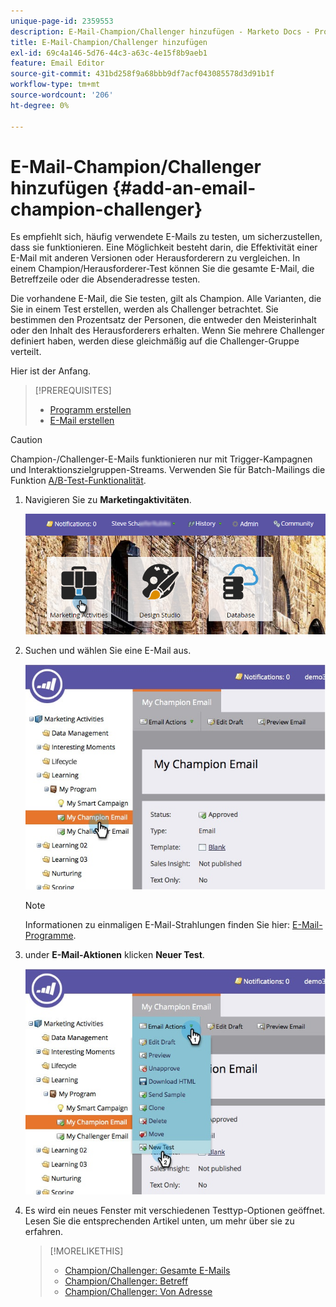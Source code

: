 ```yaml
---
unique-page-id: 2359553
description: E-Mail-Champion/Challenger hinzufügen - Marketo Docs - Produktdokumentation
title: E-Mail-Champion/Challenger hinzufügen
exl-id: 69c4a146-5d76-44c3-a63c-4e15f8b9aeb1
feature: Email Editor
source-git-commit: 431bd258f9a68bbb9df7acf043085578d3d91b1f
workflow-type: tm+mt
source-wordcount: '206'
ht-degree: 0%

---
```


# E-Mail-Champion/Challenger hinzufügen {#add-an-email-champion-challenger}

Es empfiehlt sich, häufig verwendete E-Mails zu testen, um sicherzustellen, dass sie funktionieren. Eine Möglichkeit besteht darin, die Effektivität einer E-Mail mit anderen Versionen oder Herausforderern zu vergleichen. In einem Champion/Herausforderer-Test können Sie die gesamte E-Mail, die Betreffzeile oder die Absenderadresse testen.

Die vorhandene E-Mail, die Sie testen, gilt als Champion. Alle Varianten, die Sie in einem Test erstellen, werden als Challenger betrachtet. Sie bestimmen den Prozentsatz der Personen, die entweder den Meisterinhalt oder den Inhalt des Herausforderers erhalten. Wenn Sie mehrere Challenger definiert haben, werden diese gleichmäßig auf die Challenger-Gruppe verteilt.

Hier ist der Anfang.

>[!PREREQUISITES]
>
>* [Programm erstellen](/help/marketo/product-docs/core-marketo-concepts/programs/creating-programs/create-a-program.md)
>* [E-Mail erstellen](/help/marketo/product-docs/email-marketing/general/creating-an-email/create-an-email.md)

>[!CAUTION]
>
>Champion-/Challenger-E-Mails funktionieren nur mit Trigger-Kampagnen und Interaktionszielgruppen-Streams. Verwenden Sie für Batch-Mailings die Funktion [A/B-Test-Funktionalität](/help/marketo/product-docs/email-marketing/email-programs/email-program-actions/email-test-a-b-test/add-an-a-b-test.md).

1. Navigieren Sie zu **Marketingaktivitäten**.

   ![](assets/login-marketing-activities.png)

1. Suchen und wählen Sie eine E-Mail aus.

   ![](assets/champion1.jpg)

   >[!NOTE]
   >
   >Informationen zu einmaligen E-Mail-Strahlungen finden Sie hier: [E-Mail-Programme](/help/marketo/product-docs/email-marketing/email-programs/creating-an-email-program/create-an-email-program.md).

1. under **E-Mail-Aktionen** klicken **Neuer Test**.

   ![](assets/chmapion2.jpg)

1. Es wird ein neues Fenster mit verschiedenen Testtyp-Optionen geöffnet. Lesen Sie die entsprechenden Artikel unten, um mehr über sie zu erfahren.

   >[!MORELIKETHIS]
   >
   >* [Champion/Challenger: Gesamte E-Mails](/help/marketo/product-docs/email-marketing/general/functions-in-the-editor/email-tests-champion-challenger/champion-challenger-whole-emails.md)
   >* [Champion/Challenger: Betreff](/help/marketo/product-docs/email-marketing/general/functions-in-the-editor/email-tests-champion-challenger/champion-challenger-subject-line.md)
   >* [Champion/Challenger: Von Adresse](/help/marketo/product-docs/email-marketing/general/functions-in-the-editor/email-tests-champion-challenger/champion-challenger-from-address.md)
